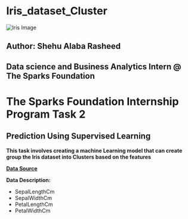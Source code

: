 # Iris_dataset_Cluster
![Iris Image](https://jooinn.com/images/blue-iris-flower-9.jpg)
## Author: Shehu Alaba Rasheed
## Data science and Business Analytics Intern @ The Sparks Foundation

# The Sparks Foundation Internship Program Task 2
## Prediction Using Supervised Learning

**This task involves creating a machine Learning model that can create group the Iris dataset into Clusters based on the features**

**[Data Source](https://bit.ly/3kXTdox)**

**Data Description:**
* SepalLengthCm
* SepalWidthCm
* PetalLengthCm
* PetalWidthCm
